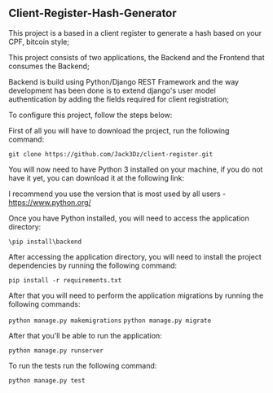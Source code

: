 ## Client-Register-Hash-Generator

This project is a based in a client register to generate a hash based on your CPF, bitcoin style;

This project consists of two applications, the Backend and the Frontend that consumes the Backend;

Backend is build using Python/Django REST Framework and the way development has been done is to extend django's user model authentication by adding the fields required for client registration;

To configure this project, follow the steps below:

First of all you will have to download the project, run the following command:

`git clone https://github.com/Jack3Dz/client-register.git`

You will now need to have Python 3 installed on your machine, if you do not have it yet, you can download it at the following link:

I recommend you use the version that is most used by all users - https://www.python.org/

Once you have Python installed, you will need to access the application directory:

`\pip install\backend`

After accessing the application directory, you will need to install the project dependencies by running the following command:

`pip install -r requirements.txt`

After that you will need to perform the application migrations by running the following commands:

`python manage.py makemigrations`
`python manage.py migrate`


After that you'll be able to run the application:

`python manage.py runserver`

To run the tests run the following command:

`python manage.py test`

